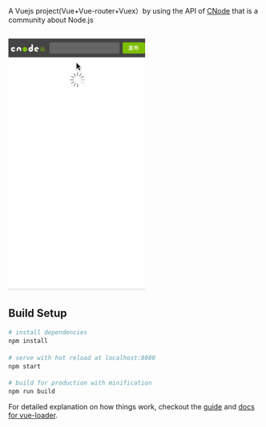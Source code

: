 A Vuejs project(Vue+Vue-router+Vuex）by using the API of [CNode](https://cnodejs.org/) that is a community about Node.js
##
![show](./show.gif)

## Build Setup

``` bash
# install dependencies
npm install

# serve with hot reload at localhost:8080
npm start

# build for production with minification
npm run build

```

For detailed explanation on how things work, checkout the [guide](http://vuejs-templates.github.io/webpack/) and [docs for vue-loader](http://vuejs.github.io/vue-loader).
